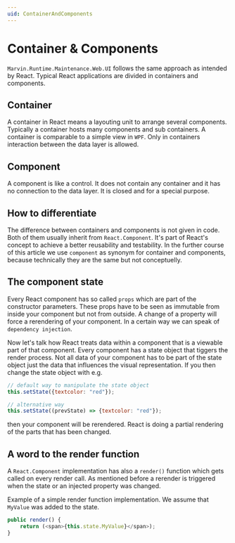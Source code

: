 ```yaml
---
uid: ContainerAndComponents
---
```

# Container &amp; Components

`Marvin.Runtime.Maintenance.Web.UI` follows the same approach as intended by React. Typical React applications are divided in containers and components.

## Container

A container in React means a layouting unit to arrange several components. Typically a container hosts many components and sub containers. A container is comparable to a simple view in `WPF`. Only in containers interaction between the data layer is allowed.

## Component

A component is like a control. It does not contain any container and it has no connection to the data layer. It is closed and for a special purpose.

## How to differentiate

The difference between containers and components is not given in code. Both of them usually inherit from `React.Component`. It's part of React's concept to achieve a better reusability and testability. In the further course of this article we use `component` as synonym for container and components, because technically they are the same but not conceptuelly.

## The component state

Every React component has so called `props` which are part of the constructor parameters. These props have to be seen as immutable from inside your component but not from outside. A change of a property will force a rerendering of your component. In a certain way we can speak of `dependency injection`.

Now let's talk how React treats data within a component that is a viewable part of that component. Every component has a state object that tiggers the render process. Not all data of your component has to be part of the state object just the data that influences the visual representation. If you then change the state object with e.g.

```js
// default way to manipulate the state object
this.setState({textcolor: "red"});

// alternative way
this.setState((prevState) => {textcolor: "red"});
```

then your component will be rerendered. React is doing a partial rendering of the parts that has been changed.

## A word to the render function

A `React.Component` implementation has also a `render()` function which gets called on every render call. As mentioned before a rerender is triggered when the state or an injected property was changed.

Example of a simple render function implementation. We assume that `MyValue` was added to the state.

```js
public render() {
    return (<span>{this.state.MyValue}</span>);
}
```
